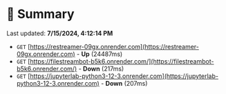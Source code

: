 # 📖 Summary
Last updated: **7/15/2024, 4:12:14 PM**

- `GET` [https://restreamer-09gx.onrender.com](https://restreamer-09gx.onrender.com) - **Up** (24487ms)
- `GET` [https://filestreambot-b5k6.onrender.com/](https://filestreambot-b5k6.onrender.com/) - **Down** (217ms)
- `GET` [https://jupyterlab-python3-12-3.onrender.com](https://jupyterlab-python3-12-3.onrender.com) - **Down** (207ms)
